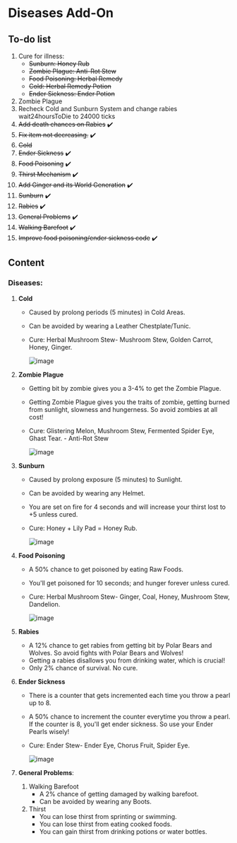 # Diseases Add-On
## To-do list

1. Cure for illness:
   - ~~Sunburn: Honey Rub~~
   - ~~Zombie Plague: Anti-Rot Stew~~
   - ~~Food Poisoning: Herbal Remedy~~
   - ~~Cold: Herbal Remedy Potion~~
   - ~~Ender Sickness: Ender Potion~~
2. Zombie Plague
3. Recheck Cold and Sunburn System and change rabies wait24hoursToDie to 24000 ticks
4. ~~Add death chances on Rabies~~ ✔️
5. ~~Fix item not decreasing.~~ ✔️
6. ~~Cold~~
7. ~~Ender Sickness~~ ✔️
8. ~~Food Poisoning~~ ✔️
9. ~~Thirst Mechanism~~ ✔️
10. ~~Add Ginger and its World Generation~~ ✔️
11. ~~Sunburn~~ ✔️
12. ~~Rabies~~ ✔️
13. ~~General Problems~~ ✔️
14. ~~Walking Barefoot~~ ✔️
15. ~~Improve food poisoning/ender sickness code~~ ✔️

## Content

### Diseases:
1. **Cold**
   - Caused by prolong periods (5 minutes) in Cold Areas.
   - Can be avoided by wearing a Leather Chestplate/Tunic.
   - Cure: Herbal Mushroom Stew- Mushroom Stew, Golden Carrot, Honey, Ginger.
   
     ![image](https://github.com/user-attachments/assets/9708b85f-b087-4788-b965-aaddd10d565f)

2. **Zombie Plague**
   - Getting bit by zombie gives you a 3-4% to get the Zombie Plague.
   - Getting Zombie Plague gives you the traits of zombie, getting burned from sunlight, slowness and hungerness. So avoid zombies at all cost!
   - Cure: Glistering Melon, Mushroom Stew, Fermented Spider Eye, Ghast Tear. - Anti-Rot Stew

     ![image](https://github.com/user-attachments/assets/6db2548c-aa9a-4c06-aa06-99866d8209c7)

3. **Sunburn**
   - Caused by prolong exposure (5 minutes) to Sunlight.
   - Can be avoided by wearing any Helmet.
   - You are set on fire for 4 seconds and will increase your thirst lost to +5 unless cured.
   - Cure: Honey + Lily Pad = Honey Rub.

     ![image](https://github.com/user-attachments/assets/9a3320ae-8589-4961-a011-2866b5afb73e)

4. **Food Poisoning**
   - A 50% chance to get poisoned by eating Raw Foods.
   - You'll get poisoned for 10 seconds; and hunger forever unless cured.
   - Cure: Herbal Mushroom Stew- Ginger, Coal, Honey, Mushroom Stew, Dandelion.
     
     ![image](https://github.com/user-attachments/assets/80b39264-c88e-4748-93e9-4bb9fa9bb43f)

5. **Rabies**
   - A 12% chance to get rabies from getting bit by Polar Bears and Wolves. So avoid fights with Polar Bears and Wolves!
   - Getting a rabies disallows you from drinking water, which is crucial!
   - Only 2% chance of survival. No cure.

6. **Ender Sickness**
   - There is a counter that gets incremented each time you throw a pearl up to 8.
   - A 50% chance to increment the counter everytime you throw a pearl. If the counter is 8, you'll get ender sickness. So use your Ender Pearls wisely!
   - Cure: Ender Stew- Ender Eye, Chorus Fruit, Spider Eye.
     
     ![image](https://github.com/user-attachments/assets/f8002f0e-ef33-4374-9dc3-ad8d7725887c)


7. **General Problems**: 
   1. Walking Barefoot
      - A 2% chance of getting damaged by walking barefoot.
      - Can be avoided by wearing any Boots.
   2. Thirst
      - You can lose thirst from sprinting or swimming.
      - You can lose thirst from eating cooked foods.
      - You can gain thirst from drinking potions or water bottles.
